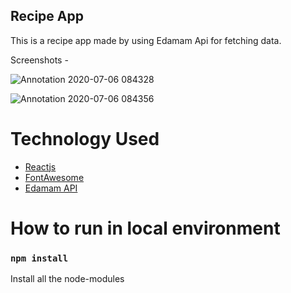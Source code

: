 ## Recipe App
This is a recipe app made by using Edamam Api for fetching data.

Screenshots -


![Annotation 2020-07-06 084328](https://user-images.githubusercontent.com/60403638/86552294-30d3a400-bf65-11ea-8081-26b1d0e6e32d.jpg)


![Annotation 2020-07-06 084356](https://user-images.githubusercontent.com/60403638/86552332-4f399f80-bf65-11ea-83d5-7dc2b19b1ba1.jpg)

# Technology Used
* [Reactjs](https://reactjs.org/)
* [FontAwesome](https://fontawesome.com/)
* [Edamam API](https://www.edamam.com/)

# How to run in local environment

### `npm install`
Install all the node-modules


